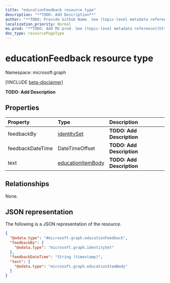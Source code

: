 ```yaml
---
title: "educationFeedback resource type"
description: "**TODO: Add Description**"
author: "**TODO: Provide Github Name. See [topic-level metadata reference](https://msgo.azurewebsites.net/add/document/guidelines/metadata.html#topic-level-metadata)**"
localization_priority: Normal
ms.prod: "**TODO: Add MS prod. See [topic-level metadata reference](https://msgo.azurewebsites.net/add/document/guidelines/metadata.html#topic-level-metadata)**"
doc_type: resourcePageType
---
```


# educationFeedback resource type

Namespace: microsoft.graph

[!INCLUDE [beta-disclaimer](../../includes/beta-disclaimer.md)]

**TODO: Add Description**

## Properties
|Property|Type|Description|
|:---|:---|:---|
|feedbackBy|[identitySet](../resources/identityset.md)|**TODO: Add Description**|
|feedbackDateTime|DateTimeOffset|**TODO: Add Description**|
|text|[educationItemBody](../resources/educationitembody.md)|**TODO: Add Description**|

## Relationships
None.

## JSON representation
The following is a JSON representation of the resource.
<!-- {
  "blockType": "resource",
  "@odata.type": "microsoft.graph.educationFeedback"
}
-->
``` json
{
  "@odata.type": "#microsoft.graph.educationFeedback",
  "feedbackBy": {
    "@odata.type": "microsoft.graph.identitySet"
  },
  "feedbackDateTime": "String (timestamp)",
  "text": {
    "@odata.type": "microsoft.graph.educationItemBody"
  }
}
```

